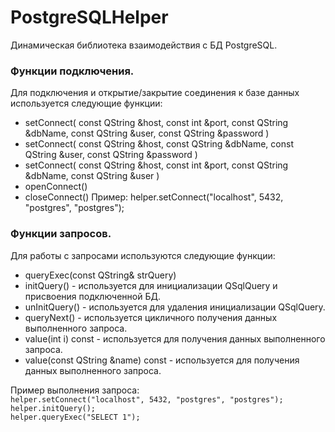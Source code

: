 # PostgreSQLHelper
Динамическая библиотека взаимодействия с БД PostgreSQL.

### Функции подключения.
Для подключения и открытие/закрытие соединения к базе данных используется следующие функции:
- setConnect( const QString &host, const int &port, const QString &dbName, const QString &user, const QString &password ) 
- setConnect( const QString &host, const QString &dbName, const QString &user, const QString &password )
- setConnect( const QString &host, const int &port, const QString &dbName, const QString &user )
- openConnect()
- closeConnect()
Пример: helper.setConnect("localhost", 5432, "postgres", "postgres");

### Функции запросов.
Для работы с запросами используются следующие функции:
- queryExec(const QString& strQuery)
- initQuery() - используется для инициализации QSqlQuery и присвоения подключенной БД.
- unInitQuery() - используется для удаления инициализации QSqlQuery.
- queryNext() - используется цикличного получения данных выполненного запроса.
- value(int i) const - используется для получения данных выполненного запроса.
- value(const QString &name) const - используется для получения данных выполненного запроса.

Пример выполнения запроса:<br>
`helper.setConnect("localhost", 5432, "postgres", "postgres");`<br>
`helper.initQuery();`<br>
`helper.queryExec("SELECT 1");`<br>
